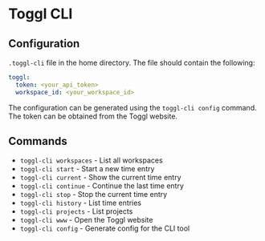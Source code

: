 # Toggl CLI

## Configuration

`.toggl-cli` file in the home directory. The file should contain the following:

```yaml
toggl:
  token: <your_api_token>
  workspace_id: <your_workspace_id>
```

The configuration can be generated using the `toggl-cli config` command.
The token can be obtained from the Toggl website.

## Commands

- `toggl-cli workspaces` - List all workspaces
- `toggl-cli start` - Start a new time entry
- `toggl-cli current` - Show the current time entry
- `toggl-cli continue` - Continue the last time entry
- `toggl-cli stop` - Stop the current time entry
- `toggl-cli history` - List time entries
- `toggl-cli projects` - List projects
- `toggl-cli www` - Open the Toggl website
- `toggl-cli config` - Generate config for the CLI tool
